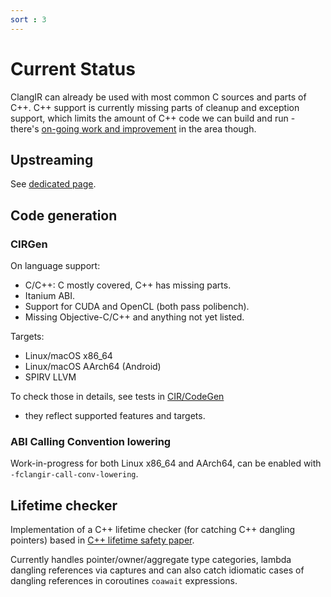 ```yaml
---
sort : 3
---
```

# Current Status

ClangIR can already be used with most common C sources and parts of C++.
C++ support is currently missing parts of cleanup and exception support,
which limits the amount of C++ code we can build and run - there's [on-going
work and improvement](https://github.com/llvm/clangir/issues) in the area though.

## Upstreaming

See [dedicated page](https://llvm.github.io/clangir/Development/upstreaming-progress.html).

## Code generation

### CIRGen
On language support:
- C/C++: C mostly covered, C++ has missing parts.
- Itanium ABI.
- Support for CUDA and OpenCL (both pass polibench).
- Missing Objective-C/C++ and anything not yet listed.

Targets:
- Linux/macOS x86_64
- Linux/macOS AArch64 (Android)
- SPIRV LLVM

To check those in details, see tests in
[CIR/CodeGen](https://github.com/llvm/clangir/tree/main/clang/test/CIR/CodeGen)
- they reflect supported features and targets.

### ABI Calling Convention lowering

Work-in-progress for both Linux x86_64 and AArch64, can be enabled with `-fclangir-call-conv-lowering`.

## Lifetime checker

Implementation of a C++ lifetime checker (for catching C++
dangling pointers) based in [C++ lifetime safety
paper](https://www.open-std.org/jtc1/sc22/wg21/docs/papers/2019/p1179r1.pdf).

Currently handles pointer/owner/aggregate type categories, lambda dangling
references via captures and can also catch idiomatic cases of dangling
references in coroutines `coawait` expressions.
